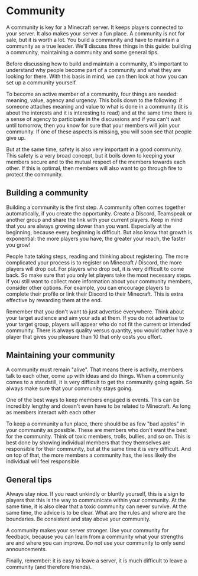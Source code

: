 # Community

A community is key for a Minecraft server. It keeps players connected to your server. It also makes your server a fun place. A community is not for sale, but it is worth a lot. You build a community and have to maintain a community as a true leader. We&#39;ll discuss three things in this guide: building a community, maintaining a community and some general tips.

Before discussing how to build and maintain a community, it&#39;s important to understand why people become part of a community and what they are looking for there. With this basis in mind, we can then look at how you can set up a community yourself.

To become an active member of a community, four things are needed: meaning, value, agency and urgency. This boils down to the following: if someone attaches meaning and value to what is done in a community (it is about the interests and it is interesting to read) and at the same time there is a sense of agency to participate in the discussions and if you can&#39;t wait until tomorrow, then you know for sure that your members will join your community. If one of these aspects is missing, you will soon see that people give up.

But at the same time, safety is also very important in a good community. This safety is a very broad concept, but it boils down to keeping your members secure and to the mutual respect of the members towards each other. If this is optimal, then members will also want to go through fire to protect the community.

## Building a community

Building a community is the first step. A community often comes together automatically, if you create the opportunity. Create a Discord, Teamspeak or another group and share the link with your current players. Keep in mind that you are always growing slower than you want. Especially at the beginning, because every beginning is difficult. But also know that growth is exponential: the more players you have, the greater your reach, the faster you grow!

People hate taking steps, reading and thinking about registering. The more complicated your process is to register on Minecraft / Discord, the more players will drop out. For players who drop out, it is very difficult to come back. So make sure that you only let players take the most necessary steps. If you still want to collect more information about your community members, consider other options. For example, you can encourage players to complete their profile or link their Discord to their Minecraft. This is extra effective by rewarding them at the end.

Remember that you don&#39;t want to just advertise everywhere. Think about your target audience and aim your ads at them. If you do not advertise to your target group, players will appear who do not fit the current or intended community. There is always quality versus quantity, you would rather have a player that gives you pleasure than 10 that only costs you effort.

## Maintaining your community

A community must remain &quot;alive&quot;. That means there is activity, members talk to each other, come up with ideas and do things. When a community comes to a standstill, it is very difficult to get the community going again. So always make sure that your community stays going.

One of the best ways to keep members engaged is events. This can be incredibly lengthy and doesn&#39;t even have to be related to Minecraft. As long as members interact with each other

To keep a community a fun place, there should be as few &quot;bad apples&quot; in your community as possible. These are members who don&#39;t want the best for the community. Think of toxic members, trolls, bullies, and so on. This is best done by showing individual members that they themselves are responsible for their community, but at the same time it is very difficult. And on top of that, the more members a community has, the less likely the individual will feel responsible.

## General tips

Always stay nice. If you react unkindly or bluntly yourself, this is a sign to players that this is the way to communicate within your community. At the same time, it is also clear that a toxic community can never survive. At the same time, the advice is to be clear. What are the rules and where are the boundaries. Be consistent and stay above your community.

A community makes your server stronger. Use your community for feedback, because you can learn from a community what your strengths are and where you can improve. Do not use your community to only send announcements.

Finally, remember: it is easy to leave a server, it is much difficult to leave a community (and therefore friends).
